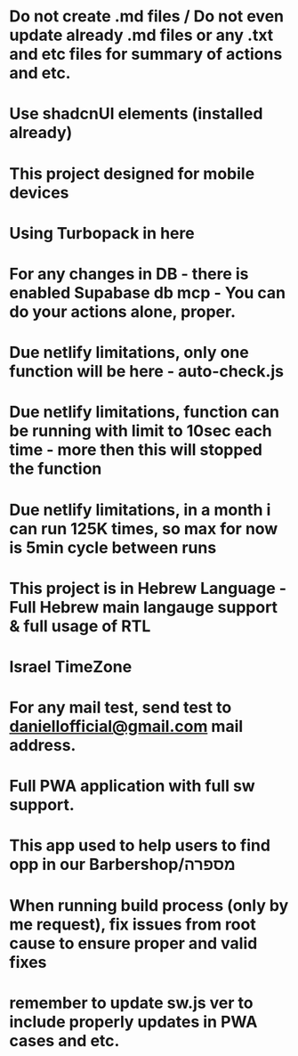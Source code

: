 # Do not create .md files / Do not even update already .md files or any .txt and etc files for summary of actions and etc. 
# Use shadcnUI elements (installed already)
# This project designed for mobile devices
# Using Turbopack in here
# For any changes in DB - there is enabled Supabase db mcp - You can do your actions alone, proper. 
# Due netlify limitations, only one function will be here - auto-check.js
# Due netlify limitations, function can be running with limit to 10sec each time - more then this will stopped the function
# Due netlify limitations, in a month i can run 125K times, so max for now is 5min cycle between runs
# This project is in Hebrew Language - Full Hebrew main langauge support & full usage of RTL
# Israel TimeZone
# For any mail test, send test to daniellofficial@gmail.com mail address.
# Full PWA application with full sw support. 
# This app used to help users to find opp in our Barbershop/מספרה
# When running build process (only by me request), fix issues from root cause to ensure proper and valid fixes
# remember to update sw.js ver to include properly updates in PWA cases and etc.
